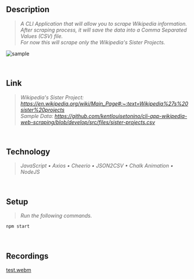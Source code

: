 ## Description
> _A CLI Application that will allow you to scrape Wikipedia information._ <br />
> _After scraping process, it will save the data into a Comma Separated Values (CSV) file._ <br />
> _For now this will scrape only the Wikipedia's Sister Projects._

![sample](https://user-images.githubusercontent.com/69438999/193521598-c0319469-e52e-43c2-b38a-02a48fa4e885.PNG)

<br />

## Link
> _Wikipedia's Sister Project: https://en.wikipedia.org/wiki/Main_Page#:~:text=Wikipedia%27s%20sister%20projects_ <br />
> _Sample Data: https://github.com/kentlouisetonino/cli-app-wikipedia-web-scraping/blob/develop/src/files/sister-projects.csv_

<br />

## Technology
> _JavaScript • Axios • Cheerio • JSON2CSV • Chalk Animation • NodeJS_

<br />

## Setup
> _Run the following commands._
```bash
npm start
```

<br />

## Recordings
[test.webm](https://user-images.githubusercontent.com/69438999/193529069-cd94f049-0870-47b6-adde-220649ef9eb3.webm)
